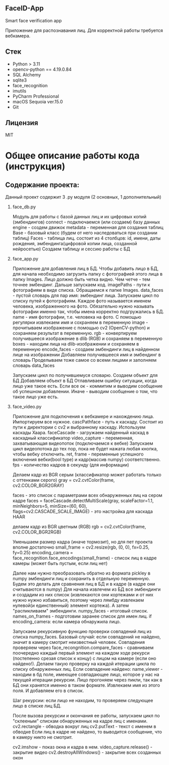 ## FaceID-App
 Smart face verification app
 
 Приложение для распознавания лиц. Для корректной работы требуется вебкамера.

## Стек
- Python > 3.11
- opencv-python == 4.19.0.84
- SQL Alchemy
- sqlite3
- face_recognition
- imutils
- PyCharm Professional
- macOS Sequoia ver.15.0
- Git

## Лицензия

MIT

# Общее описание работы кода (инструкция)
## Содержание проекта:
Данный проект содержит 3 .py модуля (2 основных, 1 дополнительный)
1) face_db.py



    Модуль для работы с базой данных лиц и их цифровых копий (эмбендингов)
    connect - подключаемся (или создаем) базу данных
    engine - создем движок 
    metadata - переменная для создания таблиц
    Base - базовый класс (будем от него наследоваться при создании таблиц)
    Faces - таблица лиц. состоит из 4 столбцов: id, имени, даты рождения, 
    эмбендинга(цифровой копии лица, созданной нейросетью)
    Создаем таблицу и сессию работы с БД

2) face_app.py


    Приложение для добавления лиц в БД. Чтобы добавить лицо в БД, для начала необходимо загрузить
    папку с фотографией этого лица в папку Images. Лицо должно быть четка видно. Чем четче - тем точнее 
    эмбендинг. Дальше запускаем код.
    imagePaths - пути к фотографиям в виде списка. Обращаемся к папке Images.
    data_faces - пустой словарь для пар имя: эмбендинг лица.
    Запускаем цикл по списку путей к фотографиям. Каждое фото называется именем человека, изображенного на фото.
    Обязательно нужно называть фотографии именно так, чтобы имена корректно подгружались в БД.
    name - имя фотографии, т.е. человека на фото. С помощью регулярки извлекаем имя и сохраняем в переменную
    image - прочитываем изображение с помощью cv2 (OpenCV-python) и сохраняем результат в переменную.
    rgb - конвертируем получившееся изображение в dlib (RGB) и сохраняем в переменную
    boxes - находим лица на dlib-изображении и сохраняем в переменную
    encode_faces - создаем эмбендинги лиц в найденном лице на изображении
    Добавляем получившееся имя и эмбендинг в словарь
    Проделываем тоже самое со всеми лицами и заполняем словарь data_faces

    Запускаем цикл по получившемуся словарю.
    Создаем объект для БД
    Добавляем объект в БД
    Отлавливаем ошибку ситуации, когда лицо уже такое есть.
    Если все ок - коммитим и выводим сообщение об успешном добавлении. Иначе - выводим сообщение о том, что
    такое лицо уже есть.

    
2) face_video.py


    Приложение для подключения к вебкамере и нахождению лица.
    Импортируем все нужное.
    cascPathface - путь к каскаду. Состоит из пути к директории с cv2 и выбранному каскаду. Используем каскады Хаара.
    faceCascade - загружаем найденный каскад в каскадный классификатор
    video_capture - переменная, захватывающая видеопоток (подключаемся к вебке)
    Запускаем цикл видеопотока до тех пор, пока не будет нажата любая кнопка, чтобы вебку отключить.
    ret, frame - переменные успешного включения вебки(bool type) и кадр(массив numpy) соответственно.
    fps - количество кадров в секунду (для информации)

    Делаем кадр из BGR серым (классификатор может работать только с оттенками серого)
    gray = cv2.cvtColor(frame, cv2.COLOR_BGR2GRAY)

    faces - это список с параметрами всех обнаруженных лиц на сером кадре
    faces = faceCascade.detectMultiScale(gray,
                                         scaleFactor=1.1,
                                         minNeighbors=5,
                                         minSize=(60, 60),
                                         flags=cv2.CASCADE_SCALE_IMAGE) - это настройка для каскада HAAR
 
   
    делаем кадр из BGR цветным (RGB)
    rgb = cv2.cvtColor(frame, cv2.COLOR_BGR2RGB)

    Уменьшаем размер кадра (иначе тормозит), но для пет проекта вполне достаточно
    small_frame = cv2.resize(rgb, (0, 0), fx=0.25, fy=0.25)
    encoding_camera = face_recognition.face_encodings(small_frame) - список лиц в кадре камеры (может быть пустым,
    если лиц нет)

    Далее нам нужно преобразовать обратно из формата pickley в numpy эмбендинги лиц и сохранить в 
    отдельную переменную. Будем это делать для сравнения лиц в БД и в кадре (в кадре они считываются в numpy)
    Для начала извлечем из БД все эмбендинги и создадим из них список (извлекаются они кортежами и от них 
    нужно нужно избавиться, поэтому через лямбду извлекаем нулевой(и единственный) элемент кортежа). 
    А затем "распикливаем" эмбендинги.
    numpy_faces - итоговый список. 
    names_on_frames - подготовим заранее список для имен лиц.
    if encoding_camera: если камера обнаружила лицо.

    Запускаем рекурсивную функцию проверки совпадений лиц из списка numpy_faces.
    Базовый случай: если совпадений не найдено, значит в камеру смотрит неизвестный человек.
    Совпадения проверяем через face_recongnition.compare_faces - сравниваем поочередно каждый первый
    элемент на каждом ходе рекурси (постепенно срезая список к концу) с лицом на камере (если оно найдено!).
    Делаем такую проверку на каждой итерации цикла по списку обнаруженных лиц.
    Если совпадение найдено:
    name_viewer - находим в бд поле, имеющее совпадающее лицо, которое у нас на текущей итерации рекурсии. 
    Лицо прогоняем через пикли, так как в БД они хранятся именно в таком формате. Извлекаем имя из этого поля.
    И добавляем его в список.
    
    Шаг рекурсии: если лицо не находим, то проверяем следующее лицо в списке лиц БД.


    После вызова рекурсии и окончания ее работы, запускаем цикл по "склееным" спискам обнаруженных на кадре лиц
    с именами. 
    cv2.rectangle - обводка вокруг лиц
    cv2.putText - текст с именем в обводке
    Если лиц в кадре не найдено, то выводится сообщение, что в камеру никто не смотрит.

    cv2.imshow - показ окна и кадра в нем.
    video_capture.release() - закрытие видео
    cv2.destroyAllWindows() - закрытие всех созданных окон